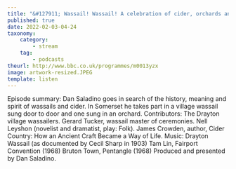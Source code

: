 ```yaml
---
title: "&#127911; Wassail! Wassail! A celebration of cider, orchards and song"
published: true
date: 2022-02-03-04-24
taxonomy:
    category:
        - stream
    tag:
        - podcasts
theurl: http://www.bbc.co.uk/programmes/m0013yzx
image: artwork-resized.JPEG
template: listen
---
```


Episode summary: Dan Saladino goes in search of the history, meaning and spirit of wassails and cider. In Somerset he takes part in a village wassail sung door to door and one sung in an orchard. Contributors: The Drayton village wassailers. Gerard Tucker, wassail master of ceremonies. Nell Leyshon (novelist and dramatist, play: Folk). James Crowden, author, Cider Country: How an Ancient Craft Became a Way of Life. Music: Drayton Wassail (as documented by Cecil Sharp in 1903) Tam Lin, Fairport Convention (1968) Bruton Town, Pentangle (1968) Produced and presented by Dan Saladino.
